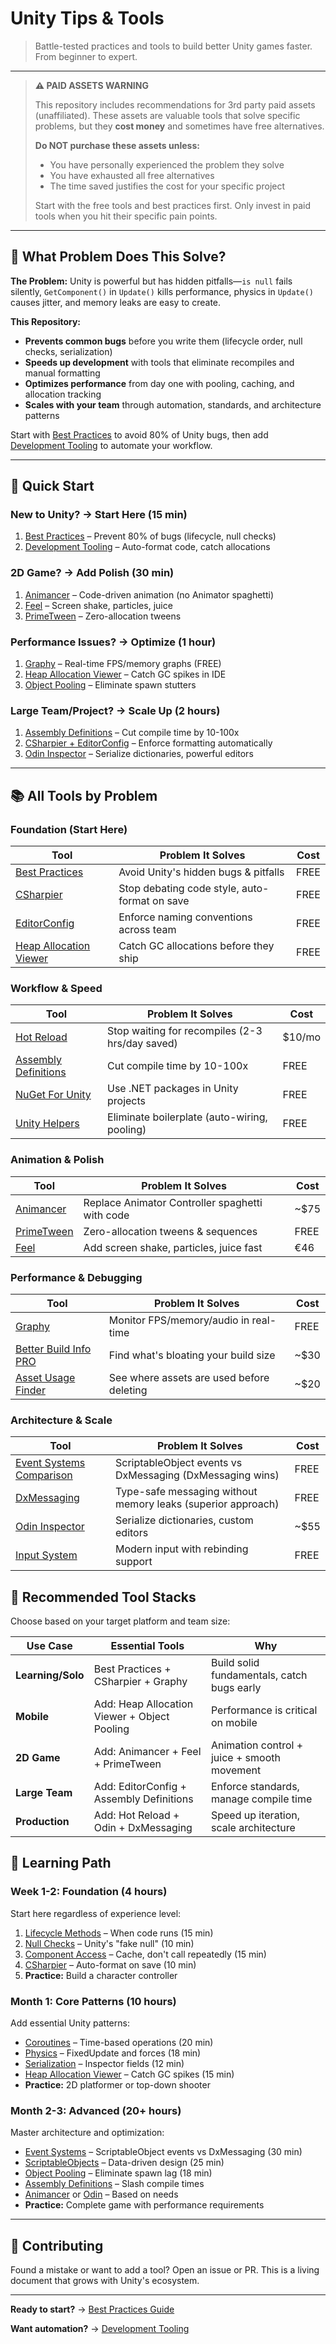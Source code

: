 # Unity Tips & Tools

> Battle-tested practices and tools to build better Unity games faster. From beginner to expert.

---

> **⚠️ PAID ASSETS WARNING**
>
> This repository includes recommendations for 3rd party paid assets (unaffiliated). These assets
> are valuable tools that solve specific problems, but they **cost money** and sometimes have free
> alternatives.
>
> **Do NOT purchase these assets unless:**
>
> - You have personally experienced the problem they solve
> - You have exhausted all free alternatives
> - The time saved justifies the cost for your specific project
>
> Start with the free tools and best practices first. Only invest in paid tools when you hit their
> specific pain points.

---

## 🎯 What Problem Does This Solve?

**The Problem:** Unity is powerful but has hidden pitfalls—`is null` fails silently,
`GetComponent()` in `Update()` kills performance, physics in `Update()` causes jitter, and memory
leaks are easy to create.

**This Repository:**

- **Prevents common bugs** before you write them (lifecycle order, null checks, serialization)
- **Speeds up development** with tools that eliminate recompiles and manual formatting
- **Optimizes performance** from day one with pooling, caching, and allocation tracking
- **Scales with your team** through automation, standards, and architecture patterns

Start with [Best Practices](./docs/best-practices/README.md) to avoid 80% of Unity bugs, then add
[Development Tooling](./docs/tooling/README.md) to automate your workflow.

---

## 🚀 Quick Start

### **New to Unity?** → Start Here (15 min)

1. [Best Practices](./docs/best-practices/README.md) – Prevent 80% of bugs (lifecycle, null checks)
2. [Development Tooling](./docs/tooling/README.md) – Auto-format code, catch allocations

### **2D Game?** → Add Polish (30 min)

1. [Animancer](./docs/animancer/README.md) – Code-driven animation (no Animator spaghetti)
2. [Feel](./docs/feel/README.md) – Screen shake, particles, juice
3. [PrimeTween](./docs/primetween/README.md) – Zero-allocation tweens

### **Performance Issues?** → Optimize (1 hour)

1. [Graphy](./docs/graphy/README.md) – Real-time FPS/memory graphs (FREE)
2. [Heap Allocation Viewer](./docs/tooling/04-heap-allocation-viewer.md) – Catch GC spikes in IDE
3. [Object Pooling](./docs/best-practices/09-object-pooling.md) – Eliminate spawn stutters

### **Large Team/Project?** → Scale Up (2 hours)

1. [Assembly Definitions](./docs/assembly-definitions/README.md) – Cut compile time by 10-100x
2. [CSharpier + EditorConfig](./docs/tooling/README.md) – Enforce formatting automatically
3. [Odin Inspector](./docs/odin/README.md) – Serialize dictionaries, powerful editors

---

## 📚 All Tools by Problem

### **Foundation** (Start Here)

| Tool                                                                  | Problem It Solves                             | Cost |
| --------------------------------------------------------------------- | --------------------------------------------- | ---- |
| [Best Practices](./docs/best-practices/README.md)                     | Avoid Unity's hidden bugs & pitfalls          | FREE |
| [CSharpier](./docs/tooling/01-csharpier.md)                           | Stop debating code style, auto-format on save | FREE |
| [EditorConfig](./docs/tooling/02-editorconfig.md)                     | Enforce naming conventions across team        | FREE |
| [Heap Allocation Viewer](./docs/tooling/04-heap-allocation-viewer.md) | Catch GC allocations before they ship         | FREE |

### **Workflow & Speed**

| Tool                                                          | Problem It Solves                               | Cost   |
| ------------------------------------------------------------- | ----------------------------------------------- | ------ |
| [Hot Reload](./docs/hot-reload/README.md)                     | Stop waiting for recompiles (2-3 hrs/day saved) | $10/mo |
| [Assembly Definitions](./docs/assembly-definitions/README.md) | Cut compile time by 10-100x                     | FREE   |
| [NuGet For Unity](./docs/tooling/03-nuget-for-unity.md)       | Use .NET packages in Unity projects             | FREE   |
| [Unity Helpers](./docs/unity-helpers/README.md)               | Eliminate boilerplate (auto-wiring, pooling)    | FREE   |

### **Animation & Polish**

| Tool                                      | Problem It Solves                               | Cost |
| ----------------------------------------- | ----------------------------------------------- | ---- |
| [Animancer](./docs/animancer/README.md)   | Replace Animator Controller spaghetti with code | ~$75 |
| [PrimeTween](./docs/primetween/README.md) | Zero-allocation tweens & sequences              | FREE |
| [Feel](./docs/feel/README.md)             | Add screen shake, particles, juice fast         | €46  |

### **Performance & Debugging**

| Tool                                                        | Problem It Solves                         | Cost |
| ----------------------------------------------------------- | ----------------------------------------- | ---- |
| [Graphy](./docs/graphy/README.md)                           | Monitor FPS/memory/audio in real-time     | FREE |
| [Better Build Info PRO](./docs/better-build-info/README.md) | Find what's bloating your build size      | ~$30 |
| [Asset Usage Finder](./docs/asset-usage-finder/README.md)   | See where assets are used before deleting | ~$20 |

### **Architecture & Scale**

| Tool                                                                  | Problem It Solves                                            | Cost |
| --------------------------------------------------------------------- | ------------------------------------------------------------ | ---- |
| [Event Systems Comparison](./docs/best-practices/19-event-systems.md) | ScriptableObject events vs DxMessaging (DxMessaging wins)    | FREE |
| [DxMessaging](./docs/dxmessaging/README.md)                           | Type-safe messaging without memory leaks (superior approach) | FREE |
| [Odin Inspector](./docs/odin/README.md)                               | Serialize dictionaries, custom editors                       | ~$55 |
| [Input System](./docs/input-system/README.md)                         | Modern input with rebinding support                          | FREE |

## 🎯 Recommended Tool Stacks

Choose based on your target platform and team size:

| Use Case          | Essential Tools                              | Why                                         |
| ----------------- | -------------------------------------------- | ------------------------------------------- |
| **Learning/Solo** | Best Practices + CSharpier + Graphy          | Build solid fundamentals, catch bugs early  |
| **Mobile**        | Add: Heap Allocation Viewer + Object Pooling | Performance is critical on mobile           |
| **2D Game**       | Add: Animancer + Feel + PrimeTween           | Animation control + juice + smooth movement |
| **Large Team**    | Add: EditorConfig + Assembly Definitions     | Enforce standards, manage compile time      |
| **Production**    | Add: Hot Reload + Odin + DxMessaging         | Speed up iteration, scale architecture      |

## 📖 Learning Path

### **Week 1-2: Foundation** (4 hours)

Start here regardless of experience level:

1. [Lifecycle Methods](./docs/best-practices/01-lifecycle-methods.md) – When code runs (15 min)
2. [Null Checks](./docs/best-practices/02-null-checks.md) – Unity's "fake null" (10 min)
3. [Component Access](./docs/best-practices/03-component-access.md) – Cache, don't call repeatedly
   (15 min)
4. [CSharpier](./docs/tooling/01-csharpier.md) – Auto-format on save (10 min)
5. **Practice:** Build a character controller

### **Month 1: Core Patterns** (10 hours)

Add essential Unity patterns:

- [Coroutines](./docs/best-practices/05-coroutines.md) – Time-based operations (20 min)
- [Physics](./docs/best-practices/06-physics.md) – FixedUpdate and forces (18 min)
- [Serialization](./docs/best-practices/04-serialization.md) – Inspector fields (12 min)
- [Heap Allocation Viewer](./docs/tooling/04-heap-allocation-viewer.md) – Catch GC spikes (15 min)
- **Practice:** 2D platformer or top-down shooter

### **Month 2-3: Advanced** (20+ hours)

Master architecture and optimization:

- [Event Systems](./docs/best-practices/19-event-systems.md) – ScriptableObject events vs
  DxMessaging (30 min)
- [ScriptableObjects](./docs/best-practices/08-scriptable-objects.md) – Data-driven design (25 min)
- [Object Pooling](./docs/best-practices/09-object-pooling.md) – Eliminate spawn lag (18 min)
- [Assembly Definitions](./docs/assembly-definitions/README.md) – Slash compile times
- [Animancer](./docs/animancer/README.md) or [Odin](./docs/odin/README.md) – Based on needs
- **Practice:** Complete game with performance requirements

---

## 🤝 Contributing

Found a mistake or want to add a tool? Open an issue or PR. This is a living document that grows
with Unity's ecosystem.

---

**Ready to start?** → [Best Practices Guide](./docs/best-practices/README.md)

**Want automation?** → [Development Tooling](./docs/tooling/README.md)
